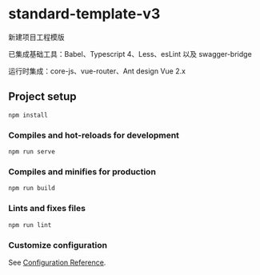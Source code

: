 # standard-template-v3

新建项目工程模版

已集成基础工具：Babel、Typescript 4、Less、esLint 以及 swagger-bridge

运行时集成：core-js、vue-router、Ant design Vue 2.x



## Project setup
```
npm install
```

### Compiles and hot-reloads for development
```
npm run serve
```

### Compiles and minifies for production
```
npm run build
```

### Lints and fixes files
```
npm run lint
```

### Customize configuration
See [Configuration Reference](https://cli.vuejs.org/config/).
